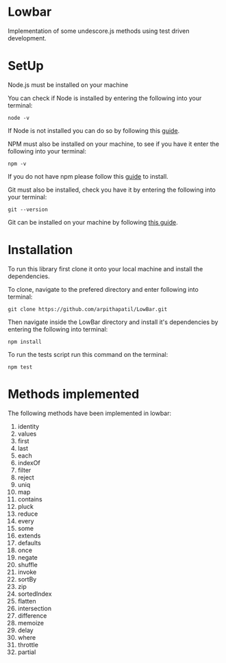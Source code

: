 # Lowbar

Implementation of some undescore.js methods using test driven development.

# SetUp

Node.js must be installed on your machine

You can check if Node is installed by entering the following into your terminal:

```node -v```

If Node is not installed you can do so by following this [guide](https://nodejs.org/en/download/package-manager/).

NPM must also be installed on your machine, to see if you have it enter the following into your terminal:

```npm -v```

If you do not have npm please follow this [guide](https://www.npmjs.com/get-npm) to install.

Git must also be installed, check you have it by entering the following into your terminal:

```git --version```

Git can be installed on your machine by following [this guide](https://git-scm.com/).

# Installation

To run this library first clone it onto your local machine and install the dependencies.

To clone, navigate to the prefered directory and enter following into terminal:

```git clone https://github.com/arpithapatil/LowBar.git```

Then navigate inside the LowBar directory and install it's dependencies by entering the following into terminal: 

```npm install```

To run the tests script run this command on the terminal: 

```npm test```

# Methods implemented

The following methods have been implemented in lowbar: 

1. identity
2. values
3. first
4. last
5. each
6. indexOf
7. filter
8. reject
9. uniq
10. map
11. contains
12. pluck
13. reduce
14. every
15. some
16. extends
17. defaults
18. once
19. negate
20. shuffle
21. invoke
22. sortBy
23. zip
24. sortedIndex
25. flatten
26. intersection
27. difference
28. memoize
29. delay
30. where
31. throttle
32. partial
